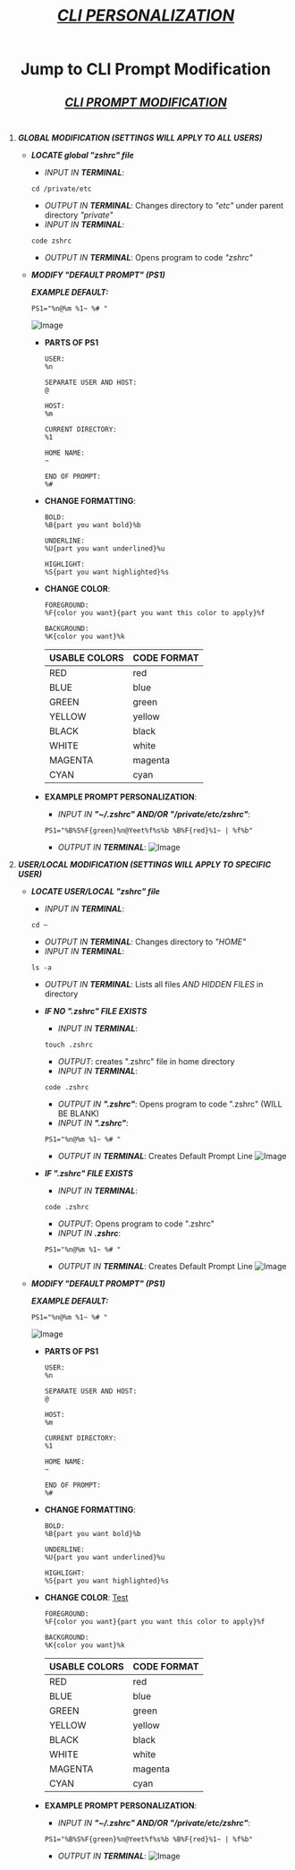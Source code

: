 <!---
THIS FILE IS FOR A QUICK STEP-BY-STEP PROCESS TO PERSONALIZING CLI(COMMAND LINE INTERFACE) PROMPT...
    - THEREFORE:
    - EXPLANATION WILL BE MINIMAL
    - INSTRUCTIONS WILL GENERALLY BE (INPUT -> OUTPUT) FORMAT
FUTURE FILES WILL BE MADE FOR BETTER FOLLOW-ALONG-INSTRUCTIONS IN ORDER TO ACHIEVE BETTER UNDERSTANDING FOR YOU AND HOPEFULLY ANYONE ELSE YOU EDUCATE ON THIS PARTICULAR TOPIC
--->
<!--- File Title Header -->
<head>
    <h1 align="center">
        <b><u><i>
        CLI PERSONALIZATION
        </b></u></i>
    <br><br>
</head>

<!--- CLI Table of Contents -->
<a id="Prompt_Modification">Jump to CLI Prompt Modification</a>

<!--- CLI Prompt Modification -->
<head>
    <h2 align="center">
        <b><u><i>
        CLI PROMPT MODIFICATION
        </b></u></i>
    <br><br>
    </h2>
</head>

1. ***GLOBAL MODIFICATION (SETTINGS WILL APPLY TO ALL USERS)***
    - ***LOCATE global "zshrc" file***
        - *INPUT IN **TERMINAL***:
        ```
        cd /private/etc
        ```
        - *OUTPUT IN **TERMINAL***:
        Changes directory to *"etc"* under parent directory *"private"*
        - *INPUT IN **TERMINAL***:
        ```
        code zshrc
        ```
        - *OUTPUT IN **TERMINAL***: 
        Opens program to code *"zshrc"*
    - ***MODIFY "DEFAULT PROMPT" (PS1)***

      ***EXAMPLE DEFAULT:*** 
      ```
      PS1="%n@%m %1~ %# " 
      ```
      ![Image](https://user-images.githubusercontent.com/122934893/215006026-a797a6b5-a1e6-46fa-b423-bbbc7a07d715.png)
        - **PARTS OF PS1**
            ```
            USER:
            %n
            
            SEPARATE USER AND HOST:
            @

            HOST:
            %m
            
            CURRENT DIRECTORY:
            %1
            
            HOME NAME:
            ~
            
            END OF PROMPT:
            %#
            ```
        - **CHANGE FORMATTING**:
            ```
            BOLD:
            %B{part you want bold}%b
            
            UNDERLINE:
            %U{part you want underlined}%u
            
            HIGHLIGHT:
            %S{part you want highlighted}%s
            ```
        - **CHANGE COLOR**:
            ```
            FOREGROUND:
            %F{color you want}{part you want this color to apply}%f
            
            BACKGROUND:
            %K{color you want}%k
            ```
              
            | USABLE COLORS | CODE FORMAT |
            |      ---      |     ---     |
            |      RED      |     red     |
            |      BLUE     |     blue    |
            |     GREEN     |    green    |
            |     YELLOW    |    yellow   |
            |     BLACK     |    black    |
            |     WHITE     |    white    |
            |    MAGENTA    |   magenta   |
            |      CYAN     |    cyan     |

        - **EXAMPLE PROMPT PERSONALIZATION**:
            - *INPUT IN **"~/.zshrc" AND/OR "/private/etc/zshrc"***:
            ``` 
            PS1="%B%S%F{green}%n@Yeet%f%s%b %B%F{red}%1~ | %f%b"
            ```
            - *OUTPUT IN **TERMINAL***:
            ![Image](https://user-images.githubusercontent.com/122934893/215004109-e646e190-83a3-4eda-93a9-83580dd3bb2e.png)

2. ***USER/LOCAL MODIFICATION (SETTINGS WILL APPLY TO SPECIFIC USER)***
    - ***LOCATE USER/LOCAL "zshrc" file***
        - *INPUT IN **TERMINAL***:
        ```
        cd ~
        ```
        - *OUTPUT IN **TERMINAL***:
        Changes directory to *"HOME"*
        - *INPUT IN **TERMINAL***:
        ```
        ls -a
        ```
        - *OUTPUT IN **TERMINAL***:
        Lists all files *AND HIDDEN FILES* in directory
        - ***IF NO ".zshrc" FILE EXISTS***
            - *INPUT IN **TERMINAL***:
            ```
            touch .zshrc
            ```
            - *OUTPUT*:
            creates ".zshrc" file in home directory
            - *INPUT IN **TERMINAL***:
            ```
            code .zshrc
            ```
            - *OUTPUT IN **".zshrc"***:
            Opens program to code ".zshrc" (WILL BE BLANK)
            - *INPUT IN **".zshrc"***:
            ```
            PS1="%n@%m %1~ %# "
            ```
            - *OUTPUT IN **TERMINAL***:
            Creates Default Prompt Line
            ![Image](https://user-images.githubusercontent.com/122934893/215006026-a797a6b5-a1e6-46fa-b423-bbbc7a07d715.png)

        - ***IF ".zshrc" FILE EXISTS***
            - *INPUT IN **TERMINAL***:
            ```
            code .zshrc
            ```
            - *OUTPUT*:
            Opens program to code ".zshrc"
            - *INPUT IN **.zshrc***: 
            ```
            PS1="%n@%m %1~ %# "
            ```
            - *OUTPUT IN **TERMINAL***:
            Creates Default Prompt Line
            ![Image](https://user-images.githubusercontent.com/122934893/215006026-a797a6b5-a1e6-46fa-b423-bbbc7a07d715.png)

    - ***MODIFY "DEFAULT PROMPT" (PS1)***

      ***EXAMPLE DEFAULT:*** 
      ```
      PS1="%n@%m %1~ %# " 
      ```
      ![Image](https://user-images.githubusercontent.com/122934893/215006026-a797a6b5-a1e6-46fa-b423-bbbc7a07d715.png)
        - **PARTS OF PS1**
            ```
            USER:
            %n
            
            SEPARATE USER AND HOST:
            @

            HOST:
            %m
            
            CURRENT DIRECTORY:
            %1
            
            HOME NAME:
            ~
            
            END OF PROMPT:
            %#
            ```
        - **CHANGE FORMATTING**:
            ```
            BOLD:
            %B{part you want bold}%b
            
            UNDERLINE:
            %U{part you want underlined}%u
            
            HIGHLIGHT:
            %S{part you want highlighted}%s
            ```
        - **CHANGE COLOR**:
        <a href="#Prompt Modification">Test</a>
            ```
            FOREGROUND:
            %F{color you want}{part you want this color to apply}%f
            
            BACKGROUND:
            %K{color you want}%k
            ```

            | USABLE COLORS | CODE FORMAT |
            |      ---      |     ---     |
            |      RED      |     red     |
            |      BLUE     |     blue    |
            |     GREEN     |    green    |
            |     YELLOW    |    yellow   |
            |     BLACK     |    black    |
            |     WHITE     |    white    |
            |    MAGENTA    |   magenta   |
            |      CYAN     |    cyan     |

        - **EXAMPLE PROMPT PERSONALIZATION**:
            - *INPUT IN **"~/.zshrc" AND/OR "/private/etc/zshrc"***:
            ``` 
            PS1="%B%S%F{green}%n@Yeet%f%s%b %B%F{red}%1~ | %f%b"
            ```
            - *OUTPUT IN **TERMINAL***:
            ![Image](https://user-images.githubusercontent.com/122934893/215004109-e646e190-83a3-4eda-93a9-83580dd3bb2e.png)